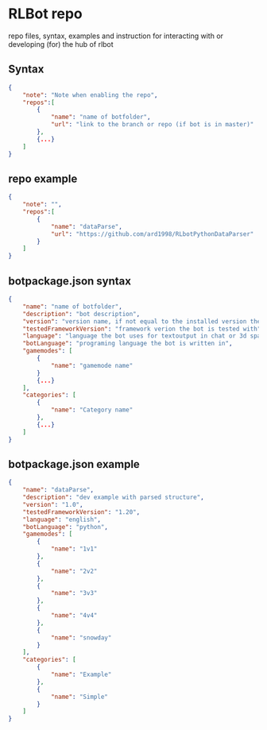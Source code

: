 # RLBot repo

repo files, syntax, examples and instruction for interacting with or developing (for) the hub of rlbot 

## Syntax
```json
{
	"note": "Note when enabling the repo",
	"repos":[
		{
			"name": "name of botfolder",
			"url": "link to the branch or repo (if bot is in master)"
		},
		{...}
	]
}
```

## repo example
```json
{
	"note": "",
	"repos":[
		{
			"name": "dataParse",
			"url": "https://github.com/ard1998/RLbotPythonDataParser"
		}
	]
}
```

## botpackage.json syntax
```json
{
	"name": "name of botfolder",
	"description": "bot description",
	"version": "version name, if not equal to the installed version the hub shows an update is available",
	"testedFrameworkVersion": "framework verion the bot is tested with",
	"language": "language the bot uses for textoutput in chat or 3d space",
	"botLanguage": "programing language the bot is written in",
	"gamemodes": [
		{
			"name": "gamemode name"
		}
		{...}
	],
	"categories": [
		{
			"name": "Category name"
		},
		{...}
	]
}
```


## botpackage.json example
```json
{
	"name": "dataParse",
	"description": "dev example with parsed structure",
	"version": "1.0",
	"testedFrameworkVersion": "1.20",
	"language": "english",
	"botLanguage": "python",
	"gamemodes": [
		{
			"name": "1v1"
		},
		{
			"name": "2v2"
		},
		{
			"name": "3v3"
		},
		{
			"name": "4v4"
		},
		{
			"name": "snowday"
		}
	],
	"categories": [
		{
			"name": "Example"
		},
		{
			"name": "Simple"
		}
	]
}
```
